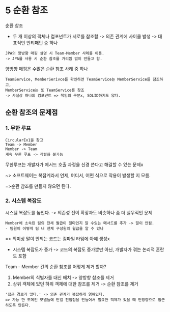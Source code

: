 # 5 순환 참조
순환 참조
- 두 개 이상의 객체나 컴포넌트가 서로를 참조함 -> 의존 관계에 사이클 발생 -> 대표적인 안티패턴 중 하나
~~~
JPA의 양방향 매핑 설명 시 Team-Member 사례를 이용.
-> JPA를 사용 시 순환 참조를 거리낌 없이 만들고 함.
~~~

양방향 매핑은 수많은 순환 참조 사례 중 하나

~~~
TeamService, MemberSerivce를 확인하면 TeamService는 MemberService를 참조하고,
MemberService는 또 TeamService를 참조
-> 사실상 하나의 컴포넌트 => 책임의 구분x, SOLID하지도 않다.
~~~
## 순환 참조의 문제점
### 1. 무한 루프
~~~
CircularEx1을 참고
Team -> Member
Member -> Team
계속 무한 루프 -> 직렬화 불가능
~~~

무한루프는 개발자가 메서드 호출 과정을 신경 쓴다고 해결할 수 있는 문제x

~> 소프트웨어는 복잡계라서 언제, 어디서, 어떤 식으로 작용이 발생할 지 모름.

=>순환 참조를 만들지 않으면 된다.

### 2. 시스템 복잡도
시스템 복잡도를 높인다. -> 의존성 전이 확장과도 비슷하나 좀 더 실무적인 문제
~~~
Member에 소속된 팀의 전체 월급이 얼마인지 알 수있는 메서드를 추가 -> 말이 안됨.
- 팀원이 어떻게 팀 내 전체 구성원의 월급을 알 수 있나
~~~
=> 의미상 말이 안되는 코드는 컴파일 타임에 아예 생성x
- 시스템 복잡도가 증가 -> 코드의 복잡도 증가뿐만 아닌, 개발자가 겪는 논리적 혼란도 포함

Team - Member 간의 순환 참조를 어떻게 제거 할까?
1. Member의 식별자를 대신 배치 -> 양방향 참조를 제거
2. 상위 객체에 있던 하위 객체에 대한 참조를 제거 -> 순환 참조를 제거

~~~
'접근 경로가 많다.' -> 의존 관계가 복잡하게 얽혀있다.
=> 가능 한 도메인 모델들에 단일 진입점을 만들어서 필요한 객체가 있을 때 단방향으로 접근하도록 만든다.
~~~